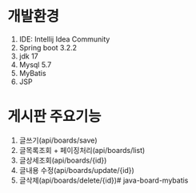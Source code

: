 ﻿# 개발환경
1. IDE: Intellij Idea Community
2. Spring boot 3.2.2
3. jdk 17
4. Mysql 5.7
5. MyBatis
6. JSP


# 게시판 주요기능
1. 글쓰기(api/boards/save)
1. 글목록조회 + 페이징처리(api/boards/list)
1. 글상세조회(api/boards/{id})
1. 글내용 수정(api/boards/update/{id})
1. 글삭제(api/boards/delete/{id})#   j a v a - b o a r d - m y b a t i s  
 
